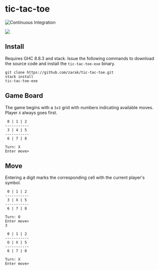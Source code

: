 # tic-tac-toe

![Continuous Integration](https://github.com/zarak/tic-tac-toe/workflows/Continuous%20Integration/badge.svg)  

![](https://media.istockphoto.com/photos/tic-tac-toe-game-picture-id884358528?k=6&m=884358528&s=612x612&w=0&h=0rihYQYvBX7sPnugkddA77c0uDswevGaRD9xScW5kM0=)

## Install
Requires GHC 8.8.3 and stack.
Issue the following commands to download the source code and install the
`tic-tac-toe-exe` binary.
```
git clone https://github.com/zarak/tic-tac-toe.git
stack install
tic-tac-toe-exe
```

## Game Board
The game begins with a `3x3` grid with numbers indicating available moves.
Player `X` always goes first.
```
 0 | 1 | 2
-----------
 3 | 4 | 5
-----------
 6 | 7 | 8

Turn: X
Enter move>
```

## Move
Entering a digit marks the corresponding cell with the current player's symbol.
```
 0 | 1 | 2
-----------
 3 | X | 5
-----------
 6 | 7 | 8

Turn: O
Enter move>
3

 0 | 1 | 2
-----------
 O | X | 5
-----------
 6 | 7 | 8

Turn: X
Enter move>
```
